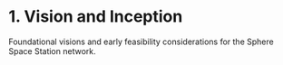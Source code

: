 # 1. Vision and Inception

Foundational visions and early feasibility considerations for the Sphere Space Station network.
